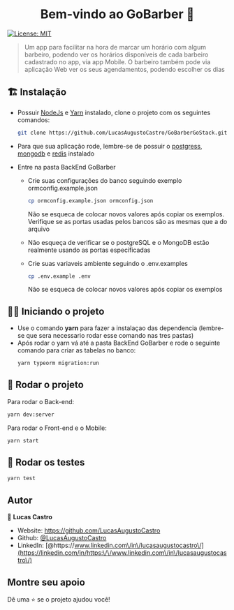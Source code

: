 <h1 align="center">Bem-vindo ao GoBarber 👋</h1>
<p>
  <a href="#" target="_blank">
    <img alt="License: MIT" src="https://img.shields.io/badge/License-MIT-yellow.svg" />
  </a>
</p>

> Um app para facilitar na hora de marcar um horário com algum barbeiro, podendo ver os horários disponíveis de cada barbeiro cadastrado no app, via app Mobile. O barbeiro também pode via aplicação Web ver os seus agendamentos, podendo escolher os dias

## 🏗 Instalação
- Possuir [NodeJs]() e [Yarn]() instalado, clone o projeto com os seguintes comandos:
  ```sh
  git clone https://github.com/LucasAugustoCastro/GoBarberGoStack.git
  ```
- Para que sua aplicação rode, lembre-se de possuir o [postgress](), [mongodb]() e [redis]() instalado

- Entre na pasta BackEnd GoBarber

  - Crie suas configurações do banco seguindo exemplo ormconfig.example.json
    ```sh
    cp ormconfig.example.json ormconfig.json
    ```
    Não se esqueca de colocar novos valores após copiar os exemplos. Verifique se as portas usadas pelos bancos são as mesmas que a do arquivo

  - Não esqueça de verificar se o postgreSQL e o MongoDB estão realmente usando as portas especificadas
  - Crie suas variaveis ambiente seguindo o .env.examples
    ```sh
    cp .env.example .env
    ```
    Não se esqueca de colocar novos valores após copiar os exemplos
## 🚴‍♂️️ Iniciando o projeto
- Use o comando **yarn** para fazer a instalaçao das dependencia (lembre-se que sera necessario rodar esse comando nas tres pastas)
- Após rodar o yarn vá até a pasta BackEnd GoBarber e rode o seguinte comando para criar as tabelas no banco:
    ```sh 
    yarn typeorm migration:run
    ```


## 👀️ Rodar o projeto
Para rodar o Back-end:

```sh
yarn dev:server
```
Para rodar o Front-end e o Mobile:

```sh
yarn start
```

## 🍵️ Rodar os testes

```sh
yarn test
```

## Autor

👤 **Lucas Castro**

* Website: https://github.com/LucasAugustoCastro
* Github: [@LucasAugustoCastro](https://github.com/LucasAugustoCastro)
* LinkedIn: [@https:\/\/www.linkedin.com\/in\/lucasaugustocastro\/](https://linkedin.com/in/https:\/\/www.linkedin.com\/in\/lucasaugustocastro\/)

## Montre seu apoio

Dê uma ⭐️ se o projeto ajudou você!